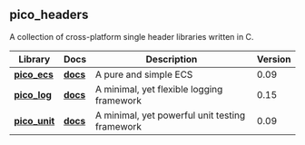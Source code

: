 pico_headers
--------------------------------------------------------------------------------

A collection of cross-platform single header libraries written in C. 

Library | Docs | Description | Version
------- | -----| ------------| -------
**[pico_ecs](pico_ecs.h)** | **[docs](https://empyreanx.github.io/docs/ph/pico__ecs_8h.html)** | A pure and simple ECS | 0.09
**[pico_log](pico_log.h)** | **[docs](https://empyreanx.github.io/docs/ph/pico__log_8h.html)** |  A minimal, yet flexible logging framework | 0.15
**[pico_unit](pico_unit.h)** | **[docs](https://empyreanx.github.io/docs/ph/pico__unit_8h.html)** | A minimal, yet powerful unit testing framework | 0.09
